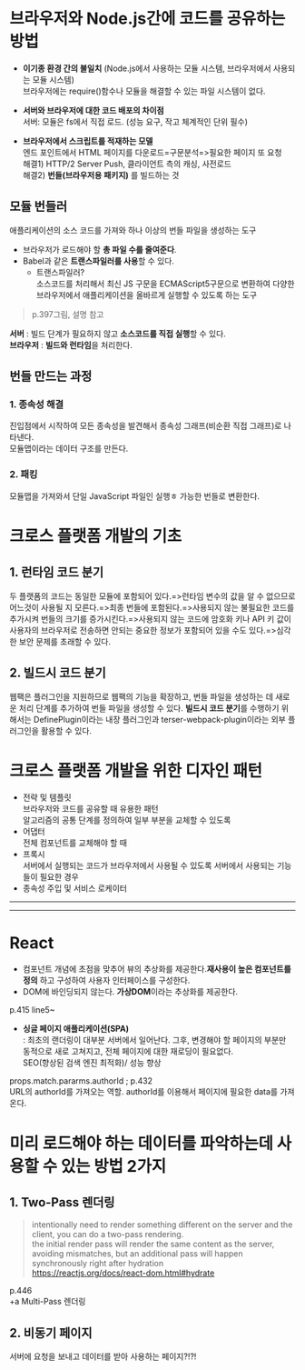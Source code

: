 # **브라우저와 Node.js간에 코드를 공유하는 방법**
- **이기종 환경 간의 불일치** (Node.js에서 사용하는 모듈 시스템, 브라우저에서 사용되는 모듈 시스템)   
브라우저에는 require()함수나 모듈을 해결할 수 있는 파일 시스템이 없다.

- **서버와 브라우저에 대한 코드 배포의 차이점**  
서버: 모듈은 fs에서 직접 로드. (성능 요구, 작고 체계적인 단위 필수)

- **브라우저에서 스크립트를 적재하는 모델**    
엔드 포인트에서 HTML 페이지를 다운로드=구문분석=>필요한 페이지 또 요청    
해결1) HTTP/2 Server Push, 클라이언트 측의 캐싱, 사전로드    
해결2) **번들(브라우저용 패키지)** 를 빌드하는 것  

## **모듈 번들러**
애플리케이션의 소스 코드를 가져와 하나 이상의 번들 파일을 생성하는 도구    
* 브라우저가 로드해야 할 **총 파일 수를 줄여준다**.    
* Babel과 같은 **트랜스파일러를 사용**할 수 있다.     
    * 트랜스파일러?    
    소스코드를 처리해서 최신 JS 구문을 ECMAScript5구문으로 변환하여 다양한 브라우저에서 애플리케이션을 올바르게 실행할 수 있도록 하는 도구    
> p.397그림, 설명 참고   

**서버** : 빌드 단계가 필요하지 않고 **소스코드를 직접 실행**할 수 있다.      
**브라우저** : **빌드와 런타임**을 처리한다.

## 번들 만드는 과정
### **1. 종속성 해결** 
진입점에서 시작하여 모든 종속성을 발견해서 종속성 그래프(비순환 직접 그래프)로 나타낸다.   
모듈맵이라는 데이터 구조를 만든다.     
### **2. 패킹**
모듈맵을 가져와서 단일 JavaScript 파일인 실행ㅎ 가능한 번들로 변환한다.   

# **크로스 플랫폼 개발의 기초**
## **1. 런타임 코드 분기**
두 플랫폼의 코드는 동일한 모듈에 포함되어 있다.=>런타임 변수의 값을 알 수 없으므로 어느것이 사용될 지 모른다.=>최종 번들에 포함된다.=>사용되지 않는 불필요한 코드를 추가시켜 번들의 크기를 증가시킨다.=>사용되지 않는 코드에 암호화 키나 API 키 값이 사용자의 브라우저로 전송하면 안되는 중요한 정보가 포함되어 있을 수도 있다.=>심각한 보안 문제를 초래할 수 있다.    
## **2. 빌드시 코드 분기**
웹팩은 플러그인을 지원하므로 웹팩의 기능을 확장하고, 번들 파일을 생성하는 데 새로운 처리 단계를 추가하여 번들 파일을 생성할 수 있다. **빌드시 코드 분기**를 수행하기 위해서는 DefinePlugin이라는 내장 플러그인과 terser-webpack-plugin이라는 외부 플러그인을 활용할 수 있다.   

# **크로스 플랫폼 개발을 위한 디자인 패턴**
- 전략 및 템플릿  
브라우저와 코드를 공유할 때 유용한 패턴   
알고리즘의 공통 단계를 정의하여 일부 부분을 교체할 수 있도록
- 어댑터  
전체 컴포넌트를 교체해야 할 때   
- 프록시  
서버에서 실행되는 코드가 브라우저에서 사용될 수 있도록 서버에서 사용되는 기능들이 필요한 경우 
- 종속성 주입 및 서비스 로케이터


-----------------------------
------------------------------

# **React**
* 컴포넌트 개념에 초점을 맞추어 뷰의 추상화를 제공한다.**재사용이 높은 컴포넌트를 정의** 하고 구성하여 사용자 인터페이스를 구성한다.
* DOM에 바인딩되지 않는다. **가상DOM**이라는 추상화를 제공한다.   

p.415 line5~  

* **싱글 페이지 애플리케이션(SPA)**   
: 최초의 랜더링이 대부분 서버에서 일어난다. 그후, 변경해야 할 페이지의 부분만 동적으로 새로 고쳐지고, 전체 페이지에 대한 재로딩이 필요없다.   
SEO(향상된 검색 엔진 최적화)/ 성능 향상   

props.match.pararms.authorId ; p.432  
URL의 authorId를 가져오는 역할.  authorId를 이용해서 페이지에 필요한 data를 가져온다.  


# 미리 로드해야 하는 데이터를 파악하는데 사용할 수 있는 방법 2가지
## **1. Two-Pass 렌더링**

> intentionally need to render something different on the server and the client, you can do a two-pass rendering.  
  the initial render pass will render the same content as the server, avoiding mismatches, but an additional pass will happen synchronously right after hydration    
https://reactjs.org/docs/react-dom.html#hydrate 

p.446   
+a Multi-Pass 렌더링    
## **2. 비동기 페이지**
서버에 요청을 보내고 데이터를 받아 사용하는 페이지?!?!   